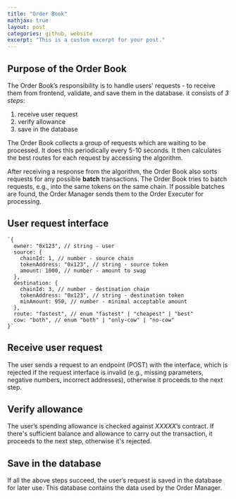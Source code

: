 ```yaml
---
title: "Order Book"
mathjax: true
layout: post
categories: github, website
excerpt: "This is a custom excerpt for your post."
---
```


## Purpose of the Order Book

The Order Book’s responsibility is to handle users' requests - to receive them from frontend, validate, and save them in the database. it consists of _3 steps_:

1.	receive user request
2.	verify allowance
3.	save in the database

The Order Book collects a group of requests which are waiting to be processed. It does this periodically every 5-10 seconds. It then calculates the best routes for each request by accessing the algorithm. 

After receiving a response from the algorithm, the Order Book also sorts requests for any possible **batch** transactions. The Order Book tries to batch requests, e.g., into the same tokens on the same chain. If possible batches are found, the Order Manager sends them to the Order Executer for processing.


## User request interface
```
`{
  owner: "0x123", // string - user
  source: {
    chainId: 1, // number - source chain
    tokenAddress: "0x123", // string - source token
    amount: 1000, // number - amount to swap
  },
  destination: {
    chainId: 3, // number - destination chain
    tokenAddress: "0x123", // string - destination token
    minAmount: 950, // number - minimal acceptable amount
  },
  route: "fastest", // enum "fastest" | "cheapest" | "best"
  cow: "both", // enum "both" | "only-cow" | "no-cow"
}`
```

## Receive user request

The user sends a request to an endpoint (POST) with the interface, which is rejected if the request interface is invalid (e.g., missing parameters, negative numbers, incorrect addresses), otherwise it proceeds to the next step.

## Verify allowance

The user’s spending allowance is checked against _XXXXX_’s contract. If there's sufficient balance and allowance to carry out the transaction, it proceeds to the next step, otherwise it's rejected.

## Save in the database

If all the above steps succeed, the user’s request is saved in the database for later use. This database contains the data used by the Order Manager.
